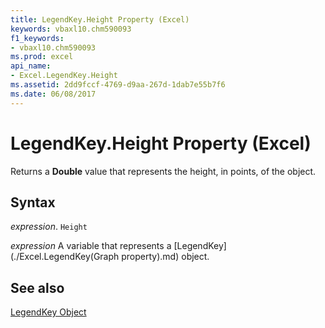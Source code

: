 ```yaml
---
title: LegendKey.Height Property (Excel)
keywords: vbaxl10.chm590093
f1_keywords:
- vbaxl10.chm590093
ms.prod: excel
api_name:
- Excel.LegendKey.Height
ms.assetid: 2dd9fccf-4769-d9aa-267d-1dab7e55b7f6
ms.date: 06/08/2017
---
```



# LegendKey.Height Property (Excel)

Returns a  **Double** value that represents the height, in points, of the object.


## Syntax

 _expression_. `Height`

 _expression_ A variable that represents a [LegendKey](./Excel.LegendKey(Graph property).md) object.


## See also


[LegendKey Object](Excel.LegendKey(object).md)


